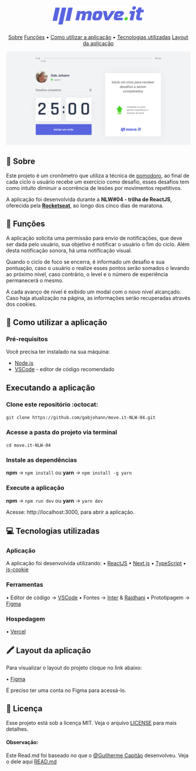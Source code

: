 <h1 align="center">
  <img src="/.github/moveit.png" />
</h1>

<p align="center">
 <a href="#--sobre">Sobre</a> 
 <a href="#--funcoes">Funções</a> •
 <a href="#--como-utilizar-a-aplicacao">Como utilizar a aplicação</a> •
 <a href="#--tecnologias-utilizadas">Tecnologias utilizadas</a> 
  <a href="#--layout">Layout da aplicação</a> 
</p>

![home](.github/homepage.png) 

## [](https://github.com/gabjohann/NLW04-move.it#--sobre):page_facing_up: Sobre

Este projeto é um cronômetro que utiliza a técnica de [pomodoro](https://pt.wikipedia.org/wiki/T%C3%A9cnica_pomodoro), ao final de cada ciclo o usuário recebe um exercício como desafio, esses desafios tem como intuito diminuir a ocorrência de lesões por movimentos repetitivos. 

A aplicação foi desenvolvida durante a **NLW#04 - trilha de ReactJS**, oferecida pela [**Rocketseat**](https://rocketseat.com.br/),  ao longo dos cinco dias de maratona. 


## [](https://github.com/gabjohann/NLW04-move.it#--funcoes):dart: Funções

A aplicação solicita uma permissão para envio de notificações, que deve ser dada pelo usuário, sua objetivo é notificar o usuário o fim do ciclo. 
Além desta notificação sonora, há uma notificação visual. 

Quando o ciclo de foco se encerra, é informado um desafio e sua pontuação, caso o usuário o realize esses pontos serão somados o levando ao próximo nível, caso contrário, o level e o número de experiência permanecerá o mesmo.

A cada avanço de nível é exibido um modal com o novo nível alcançado. Caso haja atualização na página, as informações serão recuperadas através dos cookies.


## [](https://github.com/gabjohann/NLW04-move.it#--como-utilizar-a-aplicacao):space_invader: Como utilizar a aplicação


### Pré-requisitos

Você precisa ter instalado na sua máquina:
* [Node.js](https://nodejs.org/en/)
* [VSCode](https://code.visualstudio.com/) - editor de código recomendado


## Executando a aplicação

### Clone este repositório :octocat:

``git clone https://github.com/gabjohann/move.it-NLW-04.git``

### Acesse a pasta do projeto via terminal

``cd move.it-NLW-04``

### Instale as dependências

**npm** -> ``npm install`` ou **yarn** -> ``npm install -g yarn``

### Execute a aplicação

**npm** -> ``npm run dev`` ou **yarn** -> ``yarn dev``


Acesse: http://localhost:3000, para abrir a aplicação.


## [](https://github.com/gabjohann/NLW04-move.it#--tecnologias-utilizadas)💻 Tecnologias utilizadas

### Aplicação

A aplicação foi desenvolvida utilizando:
• [ReactJS](https://pt-br.reactjs.org/) 
• [Next.js](https://nextjs.org/) 
• [TypeScript](https://www.typescriptlang.org/) 
•  [js-cookie](https://github.com/js-cookie/js-cookie)


### Ferramentas

• Editor de código -> [VSCode](https://code.visualstudio.com/)
• Fontes -> [Inter](https://fonts.google.com/specimen/Inter) & [Rajdhani](https://fonts.google.com/specimen/Rajdhani)
• Prototipagem -> [Figma](https://www.figma.com/)


### Hospedagem

• [Vercel](https://vercel.com/)


## [](https://github.com/gabjohann/NLW04-move.it#--layout)🖍  Layout da aplicação

Para visualizar o layout do projeto cloque no link abaixo:

• [Figma](https://www.figma.com/file/ge20pu3ofMOKoliUyKx1Nl/Move.it-1.0)

É preciso ter uma conta no Figma para acessá-lo.


## 📝 Licença

Esse projeto está sob a licença MIT. Veja o arquivo [LICENSE](https://github.com/gabjohann/move.it-NLW-04/blob/main/LICENSE) para mais detalhes. 


#### Observação:

Este Read.md foi baseado no que o [@Guilherme Capitão](https://github.com/guilhermecapitao) desenvolveu. 
Veja o dele aqui [READ.md](https://github.com/guilhermecapitao/nlw-04-reactjs-moveit)
